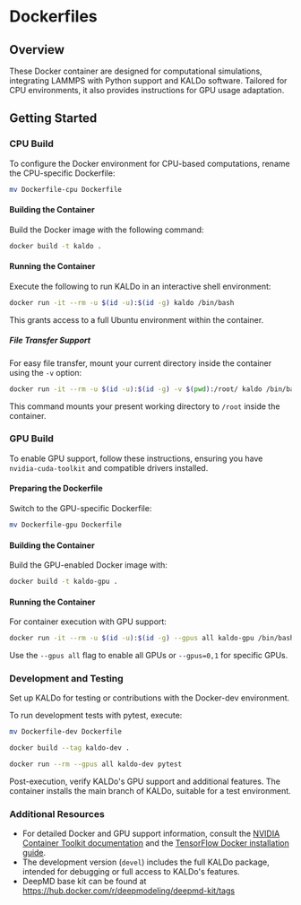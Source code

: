 
# Dockerfiles

## Overview
These Docker container are designed for computational simulations, integrating LAMMPS with Python support and KALDo software. Tailored for CPU environments, it also provides instructions for GPU usage adaptation.

## Getting Started

### CPU Build

To configure the Docker environment for CPU-based computations, rename the CPU-specific Dockerfile:

```bash
mv Dockerfile-cpu Dockerfile
```

#### Building the Container

Build the Docker image with the following command:

```bash
docker build -t kaldo .
```

#### Running the Container

Execute the following to run KALDo in an interactive shell environment:

```bash
docker run -it --rm -u $(id -u):$(id -g) kaldo /bin/bash
```

This grants access to a full Ubuntu environment within the container.

##### File Transfer Support

For easy file transfer, mount your current directory inside the container using the `-v` option:

```bash
docker run -it --rm -u $(id -u):$(id -g) -v $(pwd):/root/ kaldo /bin/bash
```

This command mounts your present working directory to `/root` inside the container.

### GPU Build

To enable GPU support, follow these instructions, ensuring you have `nvidia-cuda-toolkit` and compatible drivers installed.

#### Preparing the Dockerfile

Switch to the GPU-specific Dockerfile:

```bash
mv Dockerfile-gpu Dockerfile
```

#### Building the Container

Build the GPU-enabled Docker image with:

```bash
docker build -t kaldo-gpu .
```

#### Running the Container

For container execution with GPU support:

```bash
docker run -it --rm -u $(id -u):$(id -g) --gpus all kaldo-gpu /bin/bash
```

Use the `--gpus all` flag to enable all GPUs or `--gpus=0,1` for specific GPUs.

### Development and Testing

Set up KALDo for testing or contributions with the Docker-dev environment.

To run development tests with pytest, execute:

```bash
mv Dockerfile-dev Dockerfile
```

```bash
docker build --tag kaldo-dev .
```

```bash
docker run --rm --gpus all kaldo-dev pytest
```

Post-execution, verify KALDo's GPU support and additional features. The container installs the main branch of KALDo, suitable for a test environment.

### Additional Resources

- For detailed Docker and GPU support information, consult the [NVIDIA Container Toolkit documentation](https://docs.nvidia.com/datacenter/cloud-native/container-toolkit/install-guide.html) and the [TensorFlow Docker installation guide](https://www.tensorflow.org/install/docker).
- The development version (`devel`) includes the full KALDo package, intended for debugging or full access to KALDo's features.
- DeepMD base kit can be found at https://hub.docker.com/r/deepmodeling/deepmd-kit/tags
